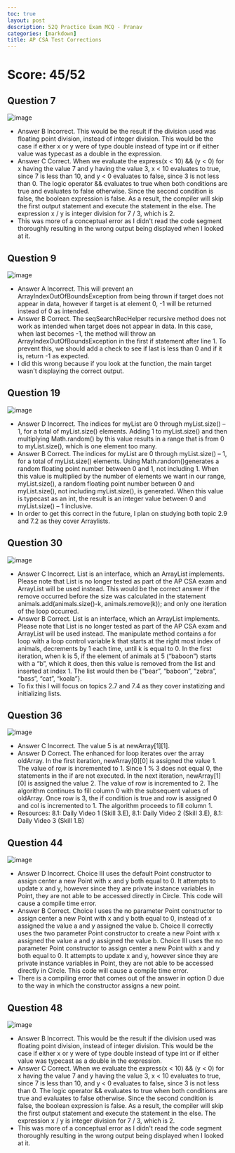 ```yaml
---
toc: true
layout: post
description: 52Q Practice Exam MCQ - Pranav
categories: [markdown]
title: AP CSA Test Corrections
---
```


# Score: 45/52

## Question 7
![image](https://user-images.githubusercontent.com/89223545/215845077-9f34b92c-0a7c-4508-862b-374afe0d5a1d.png)
- Answer B
Incorrect. This would be the result if the division used was floating point division, instead of integer division. This would be the case if either x or y were of type double instead of type int or if either value was typecast as a double in the expression.
- Answer C
Correct. When we evaluate the express(x < 10) && (y < 0) for x having the value 7 and y having the value 3, x < 10 evaluates to true, since 7 is less than 10, and y < 0 evaluates to false, since 3 is not less than 0. The logic operator && evaluates to true when both conditions are true and evaluates to false otherwise. Since the second condition is false, the boolean expression is false. As a result, the compiler will skip the first output statement and execute the statement in the else. The expression x / y is integer division for 7 / 3, which is 2.
- This was more of a conceptual error as I didn't read the code segment thoroughly resulting in the wrong output being displayed when I looked at it.

## Question 9
![image](https://user-images.githubusercontent.com/89223545/215845166-aab9e016-471c-4ebe-a353-2462661b7074.png)
- Answer A
Incorrect. This will prevent an ArrayIndexOutOfBoundsException from being thrown if target does not appear in data, however if target is at element 0, -1 will be returned instead of 0 as intended.
- Answer B
Correct. The seqSearchRecHelper recursive method does not work as intended when target does not appear in data. In this case, when last becomes -1, the method will throw an ArrayIndexOutOfBoundsException in the first if statement after line 1. To prevent this, we should add a check to see if last is less than 0 and if it is, return -1 as expected.
- I did this wrong because if you look at the function, the main target wasn't displaying the correct output.

## Question 19
![image](https://user-images.githubusercontent.com/89223545/215845390-8f20aab0-0c25-4407-8d13-23c09f409382.png)
- Answer D
Incorrect. The indices for myList are 0 through myList.size() – 1, for a total of myList.size() elements. Adding 1 to myList.size() and then multiplying Math.random() by this value results in a range that is from 0 to myList.size(), which is one element too many.
- Answer B
Correct. The indices for myList are 0 through myList.size() – 1, for a total of myList.size() elements. Using Math.random()generates a random floating point number between 0 and 1, not including 1. When this value is multiplied by the number of elements we want in our range, myList.size(), a random floating point number between 0 and myList.size(), not including myList.size(), is generated. When this value is typecast as an int, the result is an integer value between 0 and myList.size() – 1 inclusive.
- In order to get this correct in the future, I plan on studying both topic 2.9 and 7.2 as they cover Arraylists.

## Question 30
![image](https://user-images.githubusercontent.com/89223545/215845554-da12ff50-c390-4f3b-84f2-7c6f5778c5a3.png)
- Answer C
Incorrect. List is an interface, which an ArrayList implements. Please note that List is no longer tested as part of the AP CSA exam and ArrayList will be used instead. This would be the correct answer if the remove occurred before the size was calculated in the statement animals.add(animals.size()-k, animals.remove(k)); and only one iteration of the loop occurred.
- Answer B
Correct. List is an interface, which an ArrayList implements. Please note that List is no longer tested as part of the AP CSA exam and ArrayList will be used instead. The manipulate method contains a for loop with a loop control variable k that starts at the right most index of animals, decrements by 1 each time, until k is equal to 0. In the first iteration, when k is 5, if the element of animals at 5 (“baboon”) starts with a “b”, which it does, then this value is removed from the list and inserted at index 1. The list would then be {“bear”, “baboon”, “zebra”, “bass”, “cat”, “koala”}. 
- To fix this I will focus on topics 2.7 and 7.4 as they cover instatizing and initializing lists.

## Question 36
![image](https://user-images.githubusercontent.com/89223545/215845676-fea706c2-a81c-4b41-8ad1-5ee52376f148.png)
- Answer C
Incorrect. The value 5 is at newArray[1][1].
- Answer D
Correct. The enhanced for loop iterates over the array oldArray. In the first iteration, newArray[0][0] is assigned the value 1. The value of row is incremented to 1. Since 1 % 3 does not equal 0, the statements in the if are not executed. In the next iteration, newArray[1][0] is assigned the value 2. The value of row is incremented to 2. The algorithm continues to fill column 0 with the subsequent values of oldArray. Once row is 3, the if condition is true and row is assigned 0 and col is incremented to 1. The algorithm proceeds to fill column 1. 
- Resources: 8.1: Daily Video 1 (Skill 3.E), 8.1: Daily Video 2 (Skill 3.E), 8.1: Daily Video 3 (Skill 1.B)

## Question 44
![image](https://user-images.githubusercontent.com/89223545/215845952-c407d378-3c3c-4830-83dc-19143db29067.png)
- Answer D
Incorrect. Choice III uses the default Point constructor to assign center a new Point with x and y both equal to 0. It attempts to update x and y, however since they are private instance variables in Point, they are not able to be accessed directly in Circle. This code will cause a compile time error.
- Answer B
Correct. Choice I uses the no parameter Point constructor to assign center a new Point with x and y both equal to 0, instead of x assigned the value a and y assigned the value b. Choice II correctly uses the two parameter Point constructor to create a new Point with x assigned the value a and y assigned the value b. Choice III uses the no parameter Point constructor to assign center a new Point with x and y both equal to 0. It attempts to update x and y, however since they are private instance variables in Point, they are not able to be accessed directly in Circle. This code will cause a compile time error.
- There is a compiling error that comes out of the answer in option D due to the way in which the constructor assigns a new point.

## Question 48
![image](https://user-images.githubusercontent.com/89223545/215846149-d7320e3a-d78a-4545-b77b-0850e855d553.png)
- Answer B
Incorrect. This would be the result if the division used was floating point division, instead of integer division. This would be the case if either x or y were of type double instead of type int or if either value was typecast as a double in the expression.
- Answer C
Correct. When we evaluate the express(x < 10) && (y < 0) for x having the value 7 and y having the value 3, x < 10 evaluates to true, since 7 is less than 10, and y < 0 evaluates to false, since 3 is not less than 0. The logic operator && evaluates to true when both conditions are true and evaluates to false otherwise. Since the second condition is false, the boolean expression is false. As a result, the compiler will skip the first output statement and execute the statement in the else. The expression x / y is integer division for 7 / 3, which is 2.
- This was more of a conceptual error as I didn't read the code segment thoroughly resulting in the wrong output being displayed when I looked at it.
